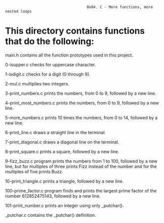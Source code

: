                                          0x04. C - More functions, more nested loops

# This directory contains functions that do the following:
main.h contains all the function prototypes used in this project.

0-isupper.c checks for uppercase character.

1-isdigit.c   checks for a digit (0 through 9).

 2-mul.c   multiplies two integers.

 3-print_numbers.c   prints the numbers, from 0 to 9, followed by a new line.

 4-print_most_numbers.c   prints the numbers, from 0 to 9, followed by a new line.

 5-more_numbers.c   prints 10 times the numbers, from 0 to 14, followed by a new line.

 6-print_line.c   draws a straight line in the terminal.

 7-print_diagonal.c   draws a diagonal line on the terminal.

 8-print_square.c   prints a square, followed by a new line.

 9-fizz_buzz.c  program  prints the numbers from 1 to 100, followed by a new line, but for multiples of three prints Fizz instead of the number and for the multiples of five prints Buzz.

 10-print_triangle.c   prints a triangle, followed by a new line.

 100-prime_factor.c  program  finds and prints the largest prime factor of the number 612852475143, followed by a new line.

 101-print_number.c   prints an integer using only _putchar().

 _putchar.c contains the _putchar() definition.

